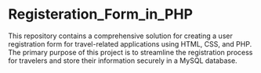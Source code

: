 # Registeration_Form_in_PHP
This repository contains a comprehensive solution for creating a user registration form for travel-related applications using HTML, CSS, and PHP. The primary purpose of this project is to streamline the registration process for travelers and store their information securely in a MySQL database.
